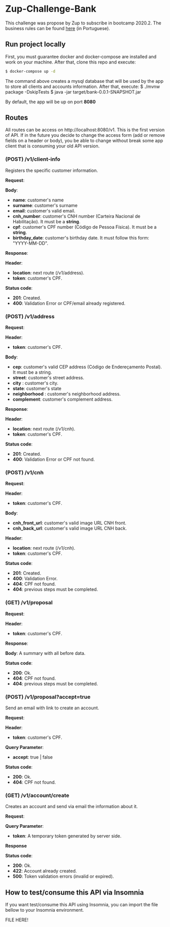 # Zup-Challenge-Bank

This challenge was propose by Zup to subscribe in bootcamp 2020.2. The business rules can be found [here](https://trello.com/b/aiSaSAbi/nosso-banco-digital) (in Portuguese).

## Run project locally

First, you must guarantee docker and docker-compose are installed and work on your machine. After that, clone this repo and execute:
``` sh
$ docker-compose up -d
```

The command above creates a mysql database that will be used by the app to store all clients and accounts information.
After that, execute:
$ ./mvnw package -DskipTests
$ java -jar target/bank-0.0.1-SNAPSHOT.jar

By default, the app will be up on port **8080**

## Routes

All routes can be access on http://localhost:8080/v1. 
This is the first version of API. If in the future you decide to change the access form (add or remove fields on a header or body), you be able to change without break some app client that is consuming your old API version. 

### (POST) /v1/client-info

Registers the specific customer information.

**Request**:

**Body**: 
* **name**: customer's name
* **surname**: customer's surname
* **email**: customer's valid email.
* **cnh_number**: customer's CNH number (Carteira Nacional de Habilitação). It must be a **string**.
* **cpf**: customer's CPF number (Código de Pessoa Física). It must be a **string**.
* **birthday_date**: customer's birthday date. It must follow this form: "YYYY-MM-DD".

**Response**:

**Header**:
* **location**: next route (/v1/address).
* **token**: customer's CPF.

**Status code**:
* **201**: Created.
* **400**: Validation Error or CPF/email already registered.


### (POST) /v1/address

**Request**:

**Header**:
* **token**: customer's CPF.

**Body**:
* **cep**: customer's valid CEP address (Código de Endereçamento Postal). It must be a string.
* **street**: customer's street address.
* **city** : customer's city.
* **state**: customer's state
* **neighborhood** : customer's neighborhood address.
* **complement**: customer's complement address.


**Response**:

**Header**:
* **location**: next route (/v1/cnh).
* **token**: customer's CPF.

**Status code**:
* **201**: Created.
* **400**: Validation Error or CPF not found.


### (POST) /v1/cnh

**Request**:

**Header**:
* **token**: customer's CPF.

**Body**:
* **cnh_front_url**: customer's valid image URL CNH front.
* **cnh_back_url**: customer's valid image URL CNH back.

**Header**:
* **location**: next route (/v1/cnh).
* **token**: customer's CPF.

**Status code**:
* **201**: Created.
* **400**: Validation Error.
* **404**: CPF not found.
* **404**: previous steps must be completed.


### (GET) /v1/proposal

**Request**:

**Header**:
* **token**: customer's CPF.

**Response**:

**Body**:
 A summary with all before data.

**Status code**:
* **200**: Ok.
* **404**: CPF not found.
* **404**: previous steps must be completed.

### (POST) /v1/proposal?accept=true

Send an email with link to create an account.

**Request**:

**Header**:
* **token**: customer's CPF.

**Query Parameter**:
* **accept**: true | false

**Status code**:
* **200**: Ok.
* **404**: CPF not found.


### (GET) /v1/account/create

Creates an account and send via email the information about it.

**Request**:

**Query Parameter**:
* **token**: A temporary token generated by server side.


**Response**

**Status code**:
* **200**: Ok.
* **422**: Account already created.
* **500**: Token validation errors (invalid or expired).

## How to test/consume this API via Insomnia

If you want test/consume this API using Insomnia, you can import the file bellow to your Insomnia environment.

FILE HERE!
